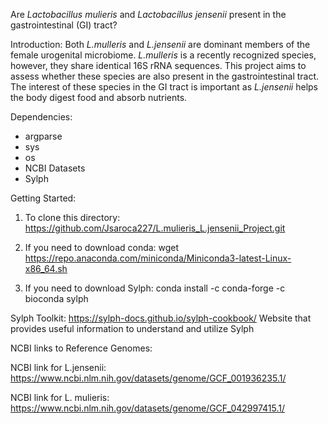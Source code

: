 Are _Lactobacillus mulieris_ and _Lactobacillus jensenii_ present in the gastrointestinal (GI) tract?

Introduction:
Both _L.mulleris_ and _L.jensenii_ are dominant members of the female urogenital microbiome. _L.mulleris_ is a recently recognized species, however, they share identical 16S rRNA sequences. This project aims to assess whether these species are also present in the gastrointestinal tract. The interest of these species in the GI tract is important as _L.jensenii_ helps the body digest food and absorb nutrients. 

Dependencies:
- argparse
- sys
- os
- NCBI Datasets
- Sylph

Getting Started:

1. To clone this directory: https://github.com/Jsaroca227/L.mulieris_L.jensenii_Project.git

2. If you need to download conda: wget https://repo.anaconda.com/miniconda/Miniconda3-latest-Linux-x86_64.sh
   
3. If you need to download Sylph: conda install -c conda-forge -c bioconda sylph

Sylph Toolkit: https://sylph-docs.github.io/sylph-cookbook/
Website that provides useful information to understand and utilize Sylph

NCBI links to Reference Genomes:

NCBI link for L.jensenii: https://www.ncbi.nlm.nih.gov/datasets/genome/GCF_001936235.1/

NCBI link for L. mulieris: https://www.ncbi.nlm.nih.gov/datasets/genome/GCF_042997415.1/


